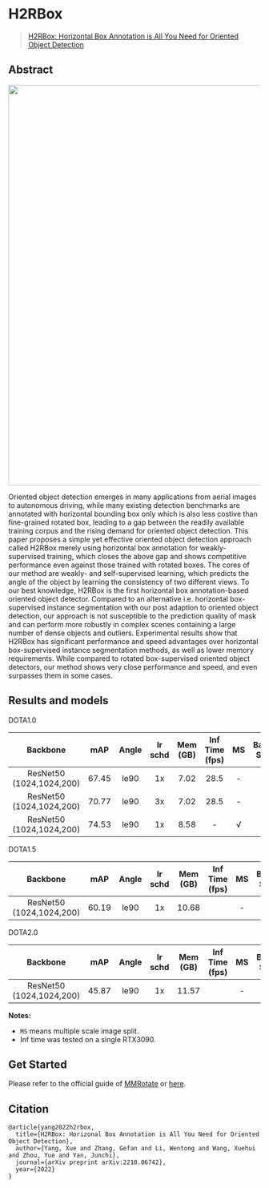 # H2RBox
> [H2RBox: Horizontal Box Annotation is All You Need for Oriented Object Detection](https://arxiv.org/abs/2210.06742)

<!-- [ALGORITHM] -->
## Abstract

<div align=center>
<img src="./configs/h2rbox/pipeline.png" width="800"/>
</div>

Oriented object detection emerges in many applications from aerial images to autonomous driving, while many existing detection benchmarks are annotated with horizontal bounding box only which is also less costive than fine-grained rotated box, leading to a gap between the readily available training corpus and the rising demand for oriented object detection.  This paper proposes a simple yet effective oriented object detection approach called H2RBox merely using horizontal box annotation for weakly-supervised training, which closes the above gap and shows competitive performance even against those trained with rotated boxes.  The cores of our method are weakly- and self-supervised learning, which predicts the angle of the object by learning the consistency of two different views. To our best knowledge, H2RBox is the first horizontal box annotation-based oriented object detector. Compared to an alternative i.e. horizontal box-supervised instance segmentation with our post adaption to oriented object detection, our approach is not susceptible to the prediction quality of mask and can perform more robustly in complex scenes containing a large number of dense objects and outliers. Experimental results show that H2RBox has significant performance and speed advantages over horizontal box-supervised instance segmentation methods, as well as lower memory requirements. While compared to rotated box-supervised oriented object detectors, our method shows very close performance and speed, and even surpasses them in some cases.

## Results and models

DOTA1.0

|         Backbone         |  mAP  | Angle | lr schd | Mem (GB) | Inf Time (fps) | MS  | Batch Size |                                      Configs                                      |                                                                                           Download                                                                                           |
|:------------------------:|:-----:|:-----:|:-------:|:--------:|:--------------:|:---:|:----------:|:---------------------------------------------------------------------------------:|:--------------------------------------------------------------------------------------------------------------------------------------------------------------------------------------------:|
| ResNet50 (1024,1024,200) | 67.45 | le90  |   1x    |   7.02   |      28.5      |  -  |     2      |    [h2rbox_r50_adamw_fpn_1x_dota_le90](./h2rbox_r50_adamw_fpn_1x_dota_le90.py)    | [model](https://drive.google.com/file/d/1pRvlHzeTc71HZQBGdlkjFmeK2RzwC9hS/view?usp=sharing) &#124; [log](https://drive.google.com/file/d/1KQ1mtOdAswArm8YGkhXy88LvnOUDIBha/view?usp=sharing) |
| ResNet50 (1024,1024,200) | 70.77 | le90  |   3x    |   7.02   |      28.5      |  -  |     2      |    [h2rbox_r50_adamw_fpn_3x_dota_le90](./h2rbox_r50_adamw_fpn_3x_dota_le90.py)    | [model](https://drive.google.com/file/d/1WMtye2T_DOyPMPKbABQsbzIffANEjYpo/view?usp=sharing) &#124; [log](https://drive.google.com/file/d/1lRXV2-DsvusgE_W7cVoS7l4O30qwAR7L/view?usp=sharing) |
| ResNet50 (1024,1024,200) | 74.53 | le90  |   1x    |   8.58   |       -        |  √  |     2      | [h2rbox_r50_adamw_fpn_1x_dota_ms_le90](./h2rbox_r50_adamw_fpn_1x_dota_ms_le90.py) | [model](https://drive.google.com/file/d/1eY3emcHLs8B0xSU2L3jk0nEcsikSN-vJ/view?usp=sharing) &#124; [log](https://drive.google.com/file/d/1qBLvX94qra6UZFncsb7UDYPgC6nssvQd/view?usp=sharing) |

DOTA1.5

|         Backbone         |  mAP  | Angle | lr schd | Mem (GB) | Inf Time (fps) | MS  | Batch Size |                                          Configs                                          |         Download         |
|:------------------------:|:-----:|:-----:|:-------:|:--------:|:--------------:|:---:|:----------:|:-----------------------------------------------------------------------------------------:|:------------------------:|
| ResNet50 (1024,1024,200) | 60.19 | le90  |   1x    |  10.68   |                |  -  |     2      | [h2rbox_r50_adamw_fpn_1x_dotav15_le90](./dotav15/h2rbox_r50_adamw_fpn_1x_dotav15_le90.py) | [model]() &#124; [log]() |

DOTA2.0

|         Backbone         |  mAP  | Angle | lr schd | Mem (GB) | Inf Time (fps) | MS  | Batch Size |                                        Configs                                         |         Download         |
|:------------------------:|:-----:|:-----:|:-------:|:--------:|:--------------:|:---:|:----------:|:--------------------------------------------------------------------------------------:|:------------------------:|
| ResNet50 (1024,1024,200) | 45.87 | le90  |   1x    |  11.57   |                |  -  |     2      | [h2rbox_r50_adamw_fpn_1x_dotav2_le90](./dotav2/h2rbox_r50_adamw_fpn_1x_dotav2_le90.py) | [model]() &#124; [log]() |


**Notes:**

- `MS` means multiple scale image split.
- Inf time was tested on a single RTX3090.

## Get Started

Please refer to the official guide of [MMRotate](https://github.com/open-mmlab/mmrotate) or [here](./README_en.md).

## Citation
```
@article{yang2022h2rbox,
  title={H2RBox: Horizonal Box Annotation is All You Need for Oriented Object Detection},
  author={Yang, Xue and Zhang, Gefan and Li, Wentong and Wang, Xuehui and Zhou, Yue and Yan, Junchi},
  journal={arXiv preprint arXiv:2210.06742},
  year={2022}
}

```
